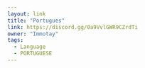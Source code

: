 ```yaml
---
layout: link
title: "Portugues"
link: https://discord.gg/0a9VvlGWR9CZrdTi
owner: "Immotay"
tags: 
  - Language
  - PORTUGUESE
---
```

